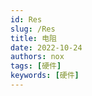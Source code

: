 ```yaml
---
id: Res
slug: /Res
title: 电阻
date: 2022-10-24
authors: nox
tags: [硬件]
keywords: [硬件]
---
```


<!-- truncate -->

